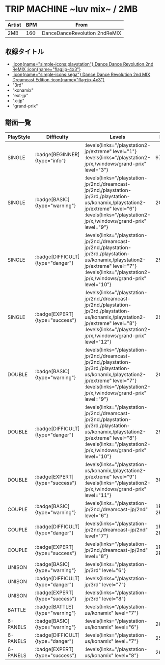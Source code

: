 # TRIP MACHINE \~luv mix\~ / 2MB

|Artist|BPM|From|
|------|---|----|
|2MB|160|DanceDanceRevolution 2ndReMIX|

## 収録タイトル

- [:icon{name="simple-icons:playstation"} Dance Dance Revolution 2nd ReMIX :icon{name="flag:jp-4x3"}](/playstation-jp/2nd)
- [:icon{name="simple-icons:sega"} Dance Dance Revolution 2nd MIX Dreamcast Edition :icon{name="flag:jp-4x3"}](/dreamcast-jp/2nd)
- "3rd"
- "konamix"
- "ext-jp"
- "x-jp"
- "grand-prix"

## 譜面一覧

|PlayStyle|Difficulty|Levels|Notes|Movie|
|---------|----------|------|-----|-----|
|SINGLE| :badge[BEGINNER]{type="info"}| :levels{links="/playstation2-jp/extreme" level="1"} :levels{links="/playstation2-jp/x,/windows/grand-prix" level="3"}|97/0||
|SINGLE| :badge[BASIC]{type="warning"}| :levels{links="/playstation-jp/2nd,/dreamcast-jp/2nd,/playstation-jp/3rd,/playstation-us/konamix,/playstation2-jp/extreme" level="6"} :levels{links="/playstation2-jp/x,/windows/grand-prix" level="9"}|209/0||
|SINGLE| :badge[DIFFICULT]{type="danger"}| :levels{links="/playstation-jp/2nd,/dreamcast-jp/2nd,/playstation-jp/3rd,/playstation-us/konamix,/playstation2-jp/extreme" level="7"} :levels{links="/playstation2-jp/x,/windows/grand-prix" level="10"}|251/0||
|SINGLE| :badge[EXPERT]{type="success"}| :levels{links="/playstation-jp/2nd,/dreamcast-jp/2nd,/playstation-jp/3rd,/playstation-us/konamix,/playstation2-jp/extreme" level="8"} :levels{links="/playstation2-jp/x,/windows/grand-prix" level="12"}|293/0||
|DOUBLE| :badge[BASIC]{type="warning"}| :levels{links="/playstation-jp/2nd,/dreamcast-jp/2nd,/playstation-jp/3rd,/playstation-us/konamix,/playstation2-jp/extreme" level="7"} :levels{links="/playstation2-jp/x,/windows/grand-prix" level="9"}|209/0||
|DOUBLE| :badge[DIFFICULT]{type="danger"}| :levels{links="/playstation-jp/2nd,/dreamcast-jp/2nd,/playstation-jp/3rd,/playstation-us/konamix,/playstation2-jp/extreme" level="8"} :levels{links="/playstation2-jp/x,/windows/grand-prix" level="10"}|251/0||
|DOUBLE| :badge[EXPERT]{type="success"}| :levels{links="/playstation-us/konamix,/playstation2-jp/extreme" level="9"} :levels{links="/playstation2-jp/x,/windows/grand-prix" level="11"}|303/0||
|COUPLE| :badge[BASIC]{type="warning"}| :levels{links="/playstation-jp/2nd,/dreamcast-jp/2nd" level="6"}|1P:195/0 2P:189/0||
|COUPLE| :badge[DIFFICULT]{type="danger"}| :levels{links="/playstation-jp/2nd,/dreamcast-jp/2nd" level="7"}|1P:238/0 2P:232/0||
|COUPLE| :badge[EXPERT]{type="success"}| :levels{links="/playstation-jp/2nd,/dreamcast-jp/2nd" level="8"}|1P:272/0 2P:282/0||
|UNISON| :badge[BASIC]{type="warning"}| :levels{links="/playstation-jp/3rd" level="6"}|||
|UNISON| :badge[DIFFICULT]{type="danger"}| :levels{links="/playstation-jp/3rd" level="7"}|||
|UNISON| :badge[EXPERT]{type="success"}| :levels{links="/playstation-jp/3rd" level="8"}|||
|BATTLE| :badge[BATTLE]{type="warning"}| :levels{links="/playstation-us/konamix" level="7"}|||
|6-PANELS| :badge[BASIC]{type="warning"}| :levels{links="/playstation-us/konamix" level="6"}|209/0||
|6-PANELS| :badge[DIFFICULT]{type="danger"}| :levels{links="/playstation-us/konamix" level="7"}|251/0||
|6-PANELS| :badge[EXPERT]{type="success"}| :levels{links="/playstation-us/konamix" level="8"}|292/0||
